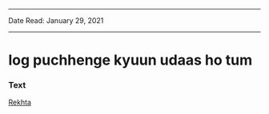 ***
Date Read: January 29, 2021
***

# log puchhenge kyuun udaas ho tum

### Text
[Rekhta](https://www.rekhta.org/nazms/log-puuchhenge-ibn-e-insha-nazms?lang=ur)

